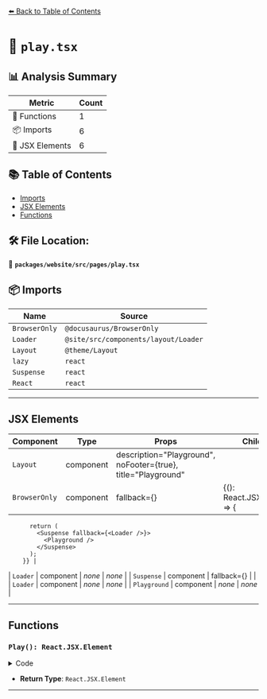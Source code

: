 [⬅️ Back to Table of Contents](../../../../index.md)

# 📄 `play.tsx`

## 📊 Analysis Summary

| Metric | Count |
|--------|-------|
| 🔧 Functions | 1 |
| 📦 Imports | 6 |
| 💠 JSX Elements | 6 |

## 📚 Table of Contents

- [Imports](#imports)
- [JSX Elements](#jsx-elements)
- [Functions](#functions)

## 🛠️ File Location:
📂 **`packages/website/src/pages/play.tsx`**

## 📦 Imports

| Name | Source |
|------|--------|
| `BrowserOnly` | `@docusaurus/BrowserOnly` |
| `Loader` | `@site/src/components/layout/Loader` |
| `Layout` | `@theme/Layout` |
| `lazy` | `react` |
| `Suspense` | `react` |
| `React` | `react` |


---

## JSX Elements

| Component | Type | Props | Children |
|-----------|------|-------|----------|
| `Layout` | component | description="Playground", noFooter={true}, title="Playground" | <BrowserOnly> |
| `BrowserOnly` | component | fallback={<Loader />} | {(): React.JSX.Element => {
          return (
            <Suspense fallback={<Loader />}>
              <Playground />
            </Suspense>
          );
        }} |
| `Loader` | component | *none* | *none* |
| `Suspense` | component | fallback={<Loader />} | <Playground> |
| `Loader` | component | *none* | *none* |
| `Playground` | component | *none* | *none* |


---

## Functions

### `Play(): React.JSX.Element`

<details><summary>Code</summary>

```ts
function Play(): React.JSX.Element {
  return (
    <Layout description="Playground" noFooter={true} title="Playground">
      <BrowserOnly fallback={<Loader />}>
        {(): React.JSX.Element => {
          return (
            <Suspense fallback={<Loader />}>
              <Playground />
            </Suspense>
          );
        }}
      </BrowserOnly>
    </Layout>
  );
}
```
</details>

- **Return Type**: `React.JSX.Element`

---